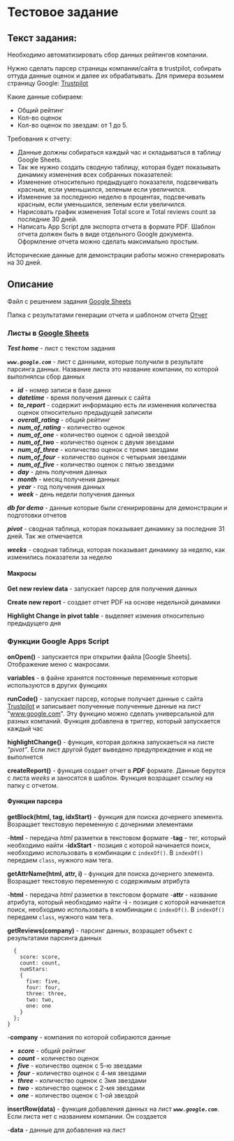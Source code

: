 # Тестовое задание

## Текст задания:
Необходимо автоматизировать сбор данных рейтингов компании.

Нужно сделать парсер страницы компании/сайта в trustpilot, собирать оттуда данные оценок и далее их обрабатывать.
Для примера возьмем страницу Google: [Trustpilot](https://www.trustpilot.com/review/www.google.com)

Какие данные собираем:
- Общий рейтинг
- Кол-во оценок
- Кол-во оценок по звездам: от 1 до 5.

Требования к отчету:
- Данные должны собираться каждый час и складываться в таблицу Google Sheets.
- Так же нужно создать сводную таблицу, которая будет показывать динамику изменения всех собранных показателей:
- Изменение относительно предыдущего показателя, подсвечивать красным, если уменьшился, зеленым если увеличился.
- Изменение за последнюю неделю в процентах, подсвечивать красным, если уменьшился, зеленым если увеличился.
- Нарисовать график изменения Total score и Total reviews count за последние 30 дней.
- Написать App Script для экспорта отчета в формате PDF. Шаблон отчета должен быть в виде отдельного Google документа. Оформление отчета можно сделать максимально простым.

Исторические данные для демонстрации работы можно сгенерировать на 30 дней.

## Описание

Файл с решением задания [Google Sheets](https://docs.google.com/spreadsheets/d/1B77mYbYfKsF0elGtb3DrYB6uFOrqBWfwI7JVy9a8WmQ/edit#gid=1658455141)

Папка с результатами генерации отчета и шаблоном отчета [Отчет](https://drive.google.com/drive/folders/1WTDzUkzfJuFpNd6x0oqe1MNsfsmUEGBY?usp=drive_link)

### Листы в [Google Sheets](https://docs.google.com/spreadsheets/d/1B77mYbYfKsF0elGtb3DrYB6uFOrqBWfwI7JVy9a8WmQ/edit#gid=1658455141)

***Test home*** - лист с текстом задания

***`www.google.com`*** - лист с данными, которые получили в результате парсинга данных. Название листа это название компании, по которой выполнялсы сбор данных

- ***id*** - номер записи в базе даннх
- ***datetime*** - время получения данных с сайта
- ***to_report*** - содержит информацию есть ли изменения количества оценок относительно предыдущей записили
- ***overall_rating*** - общий рейтинг 
- ***num_of_rating*** - количество оценок
- ***num_of_one*** - количество оценок с одной звездой
- ***num_of_two*** - количество оценок с двумя звездами
- ***num_of_three*** - количество оценок с тремя звездами
- ***num_of_four*** - количество оценок с четырьмя звездами
- ***num_of_five*** - количество оценок с пятью звездами
- ***day*** - день получения данных
- ***month*** - месяц получения данных
- ***year*** - год получения данных
- ***week*** - день недели получения данных

***db for demo*** - данные которые были сгенирированы для демонстрации и подготовки отчетов

***pivot*** - сводная таблица, которая показывает динамику за последние 31 дней. Так же отмечается 

***weeks*** - сводная таблица, которая показывает динамику за неделю, как изменились показатели за неделю

#### Макросы

**Get new review data** - запускает парсер для получения данных

**Create new report** - создает отчет PDF на основе недельной динамики 

**Highlight Change in pivot table** - выделяет измения относительно предыдущего дня

### Функции Google Apps Script

**onOpen()** - запускается при открытии файла [Google Sheets]. Отображение меню с макросами. 

**variables** - в файне хранятся постоянные переменные которые используются в других функциях

**runCode()** - запускает парсер, которые получает данные с сайта [Trustpilot](https://www.trustpilot.com/) и записывает полученные полученные данные на лист "www.google.com". Эту функцию можно сделать универсальной для разных компаний. Функция добавлена в триггер, который запускается каждый час

**highlightChange()** - функция, которая должна запускаеться на листе *"pivot"*. Если лист другой будет выведено предупреждение и код не выполнется

**createReport()** - функция создает отчет в ***PDF*** формате. Данные берутся с листа *weeks* и заносятся в шаблон. Функция возращает ссылку на папку с отчетом.

#### Функции парсера

**getBlock(html, tag, idxStart)** - функция для поиска дочернего элемента. Возращает текстовую переменную с дочерними элементами

-**html** - передача *html* разметки в текстовом формате
-**tag** - тег, который необходимо найти 
-**idxStart** - позиция с которой начинается поиск, необходимо использовать в комбинации с `indexOf()`. В `indexOf()` передаем `class`, нужного нам тега.


**getAttrName(html, attr, i)** - функция для поиска дочернего элемента. Возращает текстовую переменную с содержимым атрибута 

-**html** - передача *html* разметки в текстовом формате
-**attr** - название атрибута, который необходимо найти 
-**i** - позиция с которой начинается поиск, необходимо использовать в комбинации с `indexOf()`. В `indexOf()` передаем `class`, нужного нам тега.

**getReviews(company)** - парсинг данных, возращает объект c результатами парсинга данных

```
  {
    score: score, 
    count: count,
    numStars:
    {
      five: five,
      four: four,
      three: three,
      two: two,
      one: one
    }
  };  
}
```

-**company** - компания по которой собираются данные
- ***score*** - общий рейтинг
- ***count*** - количество оценок
- ***five*** - количество оценок с 5-ю звездами
- ***four*** - количество оценок с 4-мя звездами
- ***three*** - количество оценок с 3мя звездами
- ***two*** - количество оценок с 2-мя звездами
- ***one*** - количество оценок с 1-ой звездой

**insertRow(data)** - функция добавления данных на лист ***`www.google.com`***. Если листа нет с названием компании. Он создается

-**data** - данные для добавления на лист

